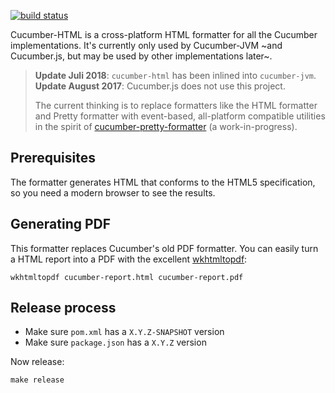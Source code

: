 [![build status](https://secure.travis-ci.org/cucumber/cucumber-html.svg)](http://travis-ci.org/cucumber/cucumber-html)

Cucumber-HTML is a cross-platform HTML formatter for all the Cucumber implementations. It's currently only used by Cucumber-JVM ~and Cucumber.js, but may be used by other implementations later~.


> **Update Juli 2018**: `cucumber-html` has been inlined into `cucumber-jvm`. 
> **Update August 2017**: Cucumber.js does not use this project.
>
> The current thinking is to replace formatters like the HTML formatter and Pretty formatter with event-based, all-platform compatible utilities in the spirit of [cucumber-pretty-formatter](https://github.com/cucumber/cucumber-pretty-formatter) (a work-in-progress).

## Prerequisites

The formatter generates HTML that conforms to the HTML5 specification, so you need a modern browser to see the results.

## Generating PDF

This formatter replaces Cucumber's old PDF formatter. You can easily turn a HTML report into a PDF with the excellent [wkhtmltopdf](https://wkhtmltopdf.org/):

    wkhtmltopdf cucumber-report.html cucumber-report.pdf

## Release process

* Make sure `pom.xml` has a `X.Y.Z-SNAPSHOT` version
* Make sure `package.json` has a `X.Y.Z` version

Now release:

    make release
